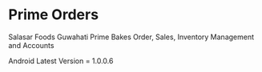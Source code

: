 # Prime Orders

Salasar Foods Guwahati Prime Bakes Order, Sales, Inventory Management and Accounts

Android Latest Version = 1.0.0.6